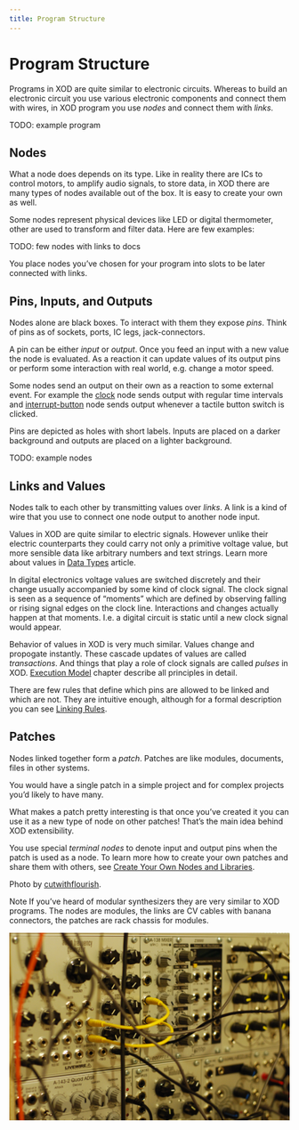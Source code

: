```yaml
---
title: Program Structure
---
```


Program Structure
=================

Programs in XOD are quite similar to electronic circuits. Whereas to build an
electronic circuit you use various electronic components and connect them
with wires, in XOD program you use *nodes* and connect them with *links*.

TODO: example program

Nodes
-----

What a node does depends on its type. Like in reality there are ICs to control
motors, to amplify audio signals, to store data, in XOD there are many types of
nodes available out of the box. It is easy to create your own as well.

Some nodes represent physical devices like LED or digital thermometer, other
are used to transform and filter data. Here are few examples:

TODO: few nodes with links to docs

You place nodes you’ve chosen for your program into slots to be later connected
with links.

Pins, Inputs, and Outputs
-------------------------

Nodes alone are black boxes. To interact with them they expose *pins*. Think of
pins as of sockets, ports, IC legs, jack-connectors.

A pin can be either *input* or *output*. Once you feed an input with a new value
the node is evaluated. As a reaction it can update values of its output pins or
perform some interaction with real world, e.g. change a motor speed.

Some nodes send an output on their own as a reaction to some external event. For
example the [clock](TODO://#) node sends output with regular time intervals and
[interrupt-button](TODO://#) node sends output whenever a tactile button switch
is clicked.

Pins are depicted as holes with short labels. Inputs are placed on a darker
background and outputs are placed on a lighter background.

TODO: example nodes

Links and Values
----------------

Nodes talk to each other by transmitting values over *links*. A link is a
kind of wire that you use to connect one node output to another node input.

Values in XOD are quite similar to electric signals. However unlike their
electric counterparts they could carry not only a primitive voltage value, but
more sensible data like arbitrary numbers and text strings. Learn more about
values in [Data Types](/docs/guide/data-types/) article.

In digital electronics voltage values are switched discretely and their change
usually accompanied by some kind of clock signal. The clock signal is seen as
a sequence of “moments” which are defined by observing falling or rising signal
edges on the clock line. Interactions and changes actually happen at that
moments. I.e. a digital circuit is static until a new clock signal would
appear.

Behavior of values in XOD is very much similar. Values change and propogate
instantly. These cascade updates of values are called *transactions*. And things
that play a role of clock signals are called *pulses* in XOD.  [Execution
Model](/docs/guide/execution-model/) chapter describe all principles in detail.

There are few rules that define which pins are allowed to be linked and which
are not. They are intuitive enough, although for a formal description you can
see [Linking Rules](/docs/guide/linking-rules/).

Patches
-------

Nodes linked together form a *patch*. Patches are like modules, documents, files
in other systems.

You would have a single patch in a simple project and for complex projects you’d
likely to have many.

What makes a patch pretty interesting is that once you’ve created it you can
use it as a new type of node on other patches! That’s the main idea behind XOD
extensibility.

You use special *terminal nodes* to denote input and output pins when the patch
is used as a node. To learn more how to create your own patches and share them
with others, see [Create Your Own Nodes and Libraries](TODO://#).

<div class="ui segment">
  <span class="ui bottom attached label">
    Photo by <a href="https://www.flickr.com/photos/26735065@N00/">cutwithflourish</a>.
  </span>
  <p>
    <span class="ui blue ribbon label">Note</span>
    If you’ve heard of modular synthesizers they are very similar to XOD programs.
    The nodes are modules, the links are CV cables with banana connectors,
    the patches are rack chassis for modules.
  </p>
  <div class="ui fluid image">
    <img src="modular-synth.jpg" alt="Modular synth" />
  </div>
</div>
